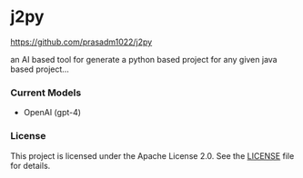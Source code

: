 # j2py

https://github.com/prasadm1022/j2py

an AI based tool for generate a python based project for any given java based project...

### Current Models

- OpenAI (gpt-4)

### License

This project is licensed under the Apache License 2.0. See the [LICENSE](LICENSE) file for details.